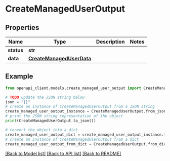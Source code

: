 # CreateManagedUserOutput


## Properties

Name | Type | Description | Notes
------------ | ------------- | ------------- | -------------
**status** | **str** |  | 
**data** | [**CreateManagedUserData**](CreateManagedUserData.md) |  | 

## Example

```python
from openapi_client.models.create_managed_user_output import CreateManagedUserOutput

# TODO update the JSON string below
json = "{}"
# create an instance of CreateManagedUserOutput from a JSON string
create_managed_user_output_instance = CreateManagedUserOutput.from_json(json)
# print the JSON string representation of the object
print(CreateManagedUserOutput.to_json())

# convert the object into a dict
create_managed_user_output_dict = create_managed_user_output_instance.to_dict()
# create an instance of CreateManagedUserOutput from a dict
create_managed_user_output_from_dict = CreateManagedUserOutput.from_dict(create_managed_user_output_dict)
```
[[Back to Model list]](../README.md#documentation-for-models) [[Back to API list]](../README.md#documentation-for-api-endpoints) [[Back to README]](../README.md)



